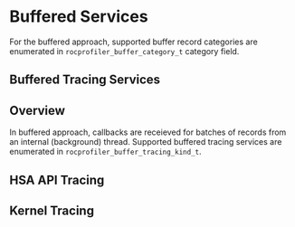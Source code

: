 # Buffered Services

For the buffered approach, supported buffer record categories are enumerated in `rocprofiler_buffer_category_t` category field.

## Buffered Tracing Services

## Overview

In buffered approach, callbacks are receieved for batches of records from an internal (background) thread. Supported buffered tracing services are enumerated in  `rocprofiler_buffer_tracing_kind_t`.

## HSA API Tracing

## Kernel Tracing
